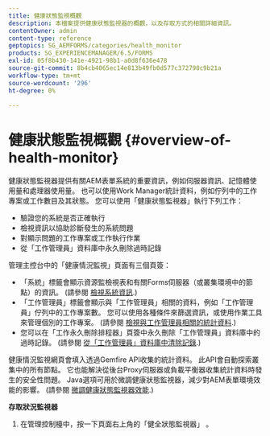 ```yaml
---
title: 健康狀態監視概觀
description: 本檔案提供健康狀態監視器的概觀，以及存取方式的相關詳細資訊。
contentOwner: admin
content-type: reference
geptopics: SG_AEMFORMS/categories/health_monitor
products: SG_EXPERIENCEMANAGER/6.5/FORMS
exl-id: 05f8b430-141e-4921-98b1-a0d8f636e478
source-git-commit: 8b4cb4065ec14e813b49fb0d577c372790c9b21a
workflow-type: tm+mt
source-wordcount: '296'
ht-degree: 0%

---
```


# 健康狀態監視概觀 {#overview-of-health-monitor}

健康狀態監視器提供有關AEM表單系統的重要資訊，例如伺服器資訊、記憶體使用量和處理器使用量。 也可以使用Work Manager統計資料，例如佇列中的工作專案或工作數目及其狀態。 您可以使用「健康狀態監視器」執行下列工作：

* 驗證您的系統是否正確執行
* 檢視資訊以協助診斷發生的系統問題
* 對顯示問題的工作專案或工作執行作業
* 從「工作管理員」資料庫中永久刪除過時記錄

管理主控台中的「健康情況監視」頁面有三個頁簽：

* 「系統」標籤會顯示資源監檢視表和有關Forms伺服器（或叢集環境中的節點）的資訊。 (請參閱 [檢視系統資訊](/help/forms/using/admin-help/view-system-information.md#view-system-information).)
* 「工作管理員」標籤會顯示與「工作管理員」相關的資料，例如「工作管理員」佇列中的工作專案數。 您可以使用各種條件來篩選資訊，或使用作業工具來管理個別的工作專案。 (請參閱 [檢視與工作管理員相關的統計資料](/help/forms/using/admin-help/view-statistics-related-manager.md#view-statistics-related-to-work-manager).)
* 您可以在「工作永久刪除排程器」頁簽中永久刪除「工作管理員」資料庫中的過時記錄。 (請參閱 [從「工作管理員」資料庫中清除記錄](/help/forms/using/admin-help/purge-records-job-manager-database.md#purge-records-from-the-job-manager-database).)

健康情況監視網頁會填入透過Gemfire API收集的統計資料。 此API會自動探索叢集中的所有節點。 它也能解決從後台Proxy伺服器或負載平衡器收集統計資料時發生的安全性問題。 Java選項可用於微調健康狀態監視器，減少對AEM表單環境效能的影響。 (請參閱 [微調健康狀態監視器效能](/help/forms/using/admin-help/fine-tuning-health-monitor-performance.md#fine-tuning-health-monitor-performance).)

**存取狀況監視器**

1. 在管理控制檯中，按一下頁面右上角的「健全狀態監視器」 。
